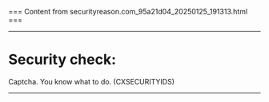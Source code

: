 === Content from securityreason.com_95a21d04_20250125_191313.html ===


---

# Security check:

Captcha. You know what to do. (CXSECURITYIDS)

---


